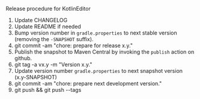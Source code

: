 Release procedure for KotlinEditor

1. Update CHANGELOG
1. Update README if needed
1. Bump version number in `gradle.properties` to next stable version (removing the `-SNAPSHOT` suffix).
1. git commit -am "chore: prepare for release x.y."
1. Publish the snapshot to Maven Central by invoking the `publish` action on github.
1. git tag -a vx.y -m "Version x.y."
1. Update version number `gradle.properties` to next snapshot version (x.y-SNAPSHOT)
1. git commit -am "chore: prepare next development version."
1. git push && git push --tags
